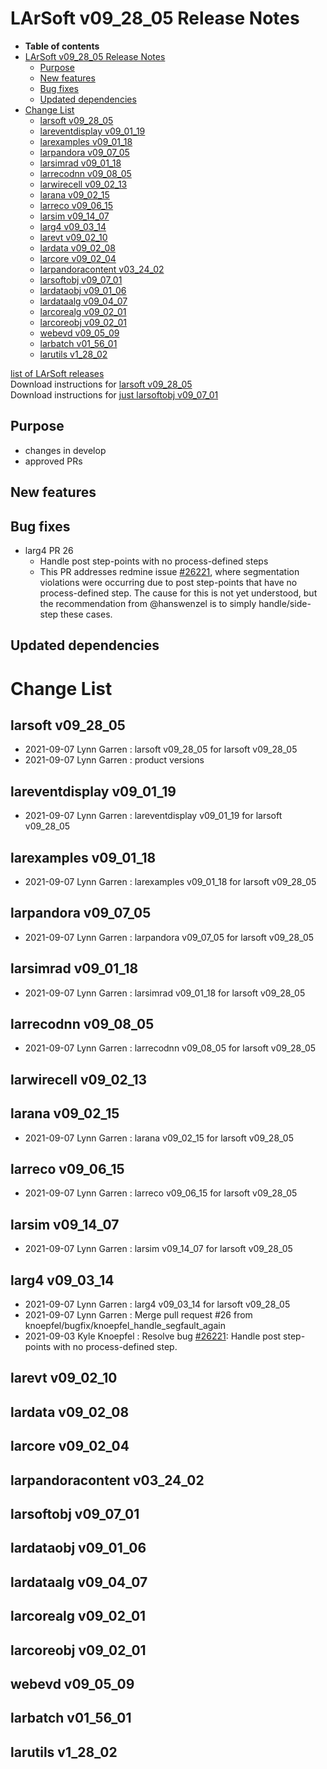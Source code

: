 LArSoft v09\_28\_05 Release Notes
======================================================================

-   **Table of contents**
-   [LArSoft v09\_28\_05 Release Notes](#LArSoft-v09_28_05-Release-Notes)
    -   [Purpose](#Purpose)
    -   [New features](#New-features)
    -   [Bug fixes](#Bug-fixes)
    -   [Updated dependencies](#Updated-dependencies)
-   [Change List](#Change-List)
    -   [larsoft v09\_28\_05](#larsoft-v09_28_05)
    -   [lareventdisplay v09\_01\_19](#lareventdisplay-v09_01_19)
    -   [larexamples v09\_01\_18](#larexamples-v09_01_18)
    -   [larpandora v09\_07\_05](#larpandora-v09_07_05)
    -   [larsimrad v09\_01\_18](#larsimrad-v09_01_18)
    -   [larrecodnn v09\_08\_05](#larrecodnn-v09_08_05)
    -   [larwirecell v09\_02\_13](#larwirecell-v09_02_13)
    -   [larana v09\_02\_15](#larana-v09_02_15)
    -   [larreco v09\_06\_15](#larreco-v09_06_15)
    -   [larsim v09\_14\_07](#larsim-v09_14_07)
    -   [larg4 v09\_03\_14](#larg4-v09_03_14)
    -   [larevt v09\_02\_10](#larevt-v09_02_10)
    -   [lardata v09\_02\_08](#lardata-v09_02_08)
    -   [larcore v09\_02\_04](#larcore-v09_02_04)
    -   [larpandoracontent v03\_24\_02](#larpandoracontent-v03_24_02)
    -   [larsoftobj v09\_07\_01](#larsoftobj-v09_07_01)
    -   [lardataobj v09\_01\_06](#lardataobj-v09_01_06)
    -   [lardataalg v09\_04\_07](#lardataalg-v09_04_07)
    -   [larcorealg v09\_02\_01](#larcorealg-v09_02_01)
    -   [larcoreobj v09\_02\_01](#larcoreobj-v09_02_01)
    -   [webevd v09\_05\_09](#webevd-v09_05_09)
    -   [larbatch v01\_56\_01](#larbatch-v01_56_01)
    -   [larutils v1\_28\_02](#larutils-v1_28_02)

[list of LArSoft releases](LArSoft_release_list)\
Download instructions for [larsoft v09\_28\_05](http://scisoft.fnal.gov/scisoft/bundles/larsoft/v09_28_05/larsoft-v09_28_05.html)\
Download instructions for [just larsoftobj v09\_07\_01](http://scisoft.fnal.gov/scisoft/bundles/larsoftobj/v09_07_01/larsoftobj-v09_07_01.html)

Purpose
--------------------

-   changes in develop
-   approved PRs

New features
------------------------------

Bug fixes
------------------------

-   larg4 PR 26
    -   Handle post step-points with no process-defined steps
    -   This PR addresses redmine issue [\#26221](/redmine/issues/26221 "Bug: LArG4 Seg fault in SBND: can't access process information? (Closed)"), where segmentation violations were occurring due to post step-points that have no process-defined step. The cause for this is not yet understood, but the recommendation from @hanswenzel is to simply handle/side-step these cases.

Updated dependencies
----------------------------------------------

Change List
============================

larsoft v09\_28\_05
------------------------------------------

-   2021-09-07 Lynn Garren : larsoft v09\_28\_05 for larsoft v09\_28\_05
-   2021-09-07 Lynn Garren : product versions

lareventdisplay v09\_01\_19
----------------------------------------------------------

-   2021-09-07 Lynn Garren : lareventdisplay v09\_01\_19 for larsoft v09\_28\_05

larexamples v09\_01\_18
--------------------------------------------------

-   2021-09-07 Lynn Garren : larexamples v09\_01\_18 for larsoft v09\_28\_05

larpandora v09\_07\_05
------------------------------------------------

-   2021-09-07 Lynn Garren : larpandora v09\_07\_05 for larsoft v09\_28\_05

larsimrad v09\_01\_18
----------------------------------------------

-   2021-09-07 Lynn Garren : larsimrad v09\_01\_18 for larsoft v09\_28\_05

larrecodnn v09\_08\_05
------------------------------------------------

-   2021-09-07 Lynn Garren : larrecodnn v09\_08\_05 for larsoft v09\_28\_05

larwirecell v09\_02\_13
--------------------------------------------------

larana v09\_02\_15
----------------------------------------

-   2021-09-07 Lynn Garren : larana v09\_02\_15 for larsoft v09\_28\_05

larreco v09\_06\_15
------------------------------------------

-   2021-09-07 Lynn Garren : larreco v09\_06\_15 for larsoft v09\_28\_05

larsim v09\_14\_07
----------------------------------------

-   2021-09-07 Lynn Garren : larsim v09\_14\_07 for larsoft v09\_28\_05

larg4 v09\_03\_14
--------------------------------------

-   2021-09-07 Lynn Garren : larg4 v09\_03\_14 for larsoft v09\_28\_05
-   2021-09-07 Lynn Garren : Merge pull request \#26 from knoepfel/bugfix/knoepfel\_handle\_segfault\_again
-   2021-09-03 Kyle Knoepfel : Resolve bug [\#26221](/redmine/issues/26221 "Bug: LArG4 Seg fault in SBND: can't access process information? (Closed)"): Handle post step-points with no process-defined step.

larevt v09\_02\_10
----------------------------------------

lardata v09\_02\_08
------------------------------------------

larcore v09\_02\_04
------------------------------------------

larpandoracontent v03\_24\_02
--------------------------------------------------------------

larsoftobj v09\_07\_01
------------------------------------------------

lardataobj v09\_01\_06
------------------------------------------------

lardataalg v09\_04\_07
------------------------------------------------

larcorealg v09\_02\_01
------------------------------------------------

larcoreobj v09\_02\_01
------------------------------------------------

webevd v09\_05\_09
----------------------------------------

larbatch v01\_56\_01
--------------------------------------------

larutils v1\_28\_02
------------------------------------------
